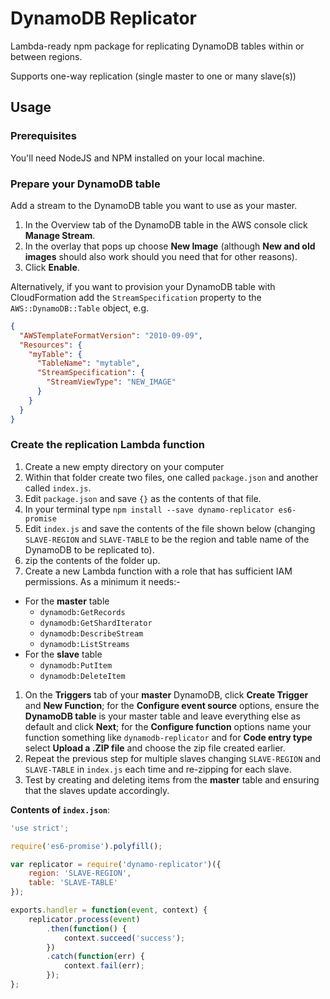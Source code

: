 # DynamoDB Replicator

Lambda-ready npm package for replicating DynamoDB tables within or between regions.

Supports one-way replication (single master to one or many slave(s))

## Usage

### Prerequisites

You'll need NodeJS and NPM installed on your local machine.

### Prepare your DynamoDB table

Add a stream to the DynamoDB table you want to use as your master.

1. In the Overview tab of the DynamoDB table in the AWS console click **Manage Stream**.
1. In the overlay that pops up choose **New Image** (although **New and old images** should also work should you need that for other reasons).
1. Click **Enable**.

Alternatively, if you want to provision your DynamoDB table with CloudFormation add the `StreamSpecification` property to the `AWS::DynamoDB::Table` object, e.g.

```json
{
  "AWSTemplateFormatVersion": "2010-09-09",
  "Resources": {
    "myTable": {
      "TableName": "mytable",
      "StreamSpecification": {
        "StreamViewType": "NEW_IMAGE"
      }
    }
  }
}
```

### Create the replication Lambda function

1. Create a new empty directory on your computer
1. Within that folder create two files, one called `package.json` and another called `index.js`.
1. Edit `package.json` and save `{}` as the contents of that file.
1. In your terminal type `npm install --save dynamo-replicator es6-promise`
1. Edit `index.js` and save the contents of the file shown below (changing `SLAVE-REGION` and `SLAVE-TABLE` to be the region and table name of the DynamoDB to be replicated to).
1. zip the contents of the folder up.
1. Create a new Lambda function with a role that has sufficient IAM permissions.  As a minimum it needs:-
  - For the **master** table
    - `dynamodb:GetRecords`
    - `dynamodb:GetShardIterator`
    - `dynamodb:DescribeStream`
    - `dynamodb:ListStreams`
  - For the **slave** table
    - `dynamodb:PutItem`
    - `dynamodb:DeleteItem`
1. On the **Triggers** tab of your **master** DynamoDB, click **Create Trigger** and **New Function**; for the **Configure event source** options, ensure the **DynamoDB table** is your master table and leave everything else as default and click **Next**; for the **Configure function** options name your function something like `dynamodb-replicator` and for **Code entry type** select **Upload a .ZIP file** and choose the zip file created earlier.
1. Repeat the previous step for multiple slaves changing `SLAVE-REGION` and `SLAVE-TABLE` in `index.js` each time and re-zipping for each slave.
1. Test by creating and deleting items from the **master** table and ensuring that the slaves update accordingly.

**Contents of `index.json`**:
```js
'use strict';

require('es6-promise').polyfill();

var replicator = require('dynamo-replicator')({
	region: 'SLAVE-REGION',
	table: 'SLAVE-TABLE'
});

exports.handler = function(event, context) {
	replicator.process(event)
		.then(function() {
			context.succeed('success');
		})
		.catch(function(err) {
			context.fail(err);
		});
};
```
